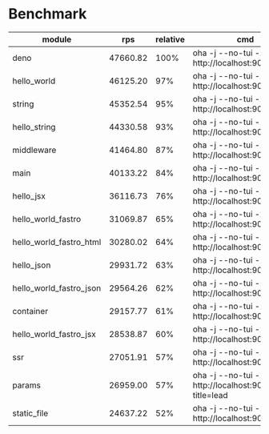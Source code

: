 # Benchmark
| module                  | rps      | relative | cmd                                                         |
| ----------------------- | -------- | -------- | ----------------------------------------------------------- |
| deno                    | 47660.82 | 100%     | oha -j --no-tui -z 1m http://localhost:9000                 |
| hello_world             | 46125.20 | 97%      | oha -j --no-tui -z 1m http://localhost:9000                 |
| string                  | 45352.54 | 95%      | oha -j --no-tui -z 1m http://localhost:9000                 |
| hello_string            | 44330.58 | 93%      | oha -j --no-tui -z 1m http://localhost:9000                 |
| middleware              | 41464.80 | 87%      | oha -j --no-tui -z 1m http://localhost:9000                 |
| main                    | 40133.22 | 84%      | oha -j --no-tui -z 1m http://localhost:9000                 |
| hello_jsx               | 36116.73 | 76%      | oha -j --no-tui -z 1m http://localhost:9000                 |
| hello_world_fastro      | 31069.87 | 65%      | oha -j --no-tui -z 1m http://localhost:9000                 |
| hello_world_fastro_html | 30280.02 | 64%      | oha -j --no-tui -z 1m http://localhost:9000                 |
| hello_json              | 29931.72 | 63%      | oha -j --no-tui -z 1m http://localhost:9000                 |
| hello_world_fastro_json | 29564.26 | 62%      | oha -j --no-tui -z 1m http://localhost:9000                 |
| container               | 29157.77 | 61%      | oha -j --no-tui -z 1m http://localhost:9000                 |
| hello_world_fastro_jsx  | 28538.87 | 60%      | oha -j --no-tui -z 1m http://localhost:9000                 |
| ssr                     | 27051.91 | 57%      | oha -j --no-tui -z 1m http://localhost:9000                 |
| params                  | 26959.00 | 57%      | oha -j --no-tui -z 1m http://localhost:9000/agus?title=lead |
| static_file             | 24637.22 | 52%      | oha -j --no-tui -z 1m http://localhost:9000                 |